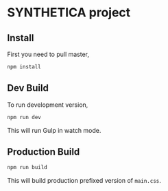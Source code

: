 # SYNTHETICA project

## Install  
  
First you need to pull master,  

```sh
npm install
```

## Dev Build  
  
To run development version,  
  
```sh
npm run dev
```
  
This will run Gulp in watch mode.  
  
## Production Build  
  
```sh
npm run build
```
    
This will build production prefixed version of `main.css`.  
